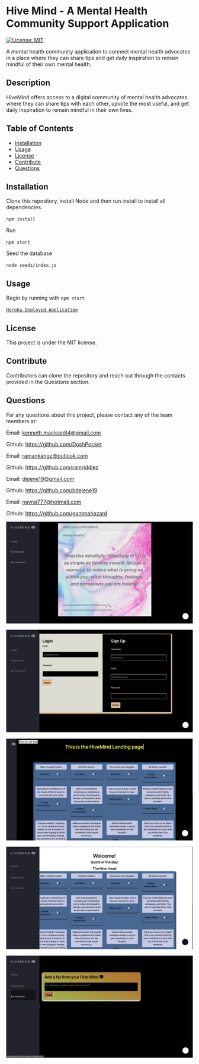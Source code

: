 # Hive Mind - A Mental Health Community Support Application

[![License: MIT](https://img.shields.io/badge/License-MIT-yellow.svg)](https://opensource.org/licenses/MIT)

A mental health community application to connect mental health advocates in a place where they can share tips and get daily inspiration to remain mindful of their own mental health.

## Description

HiveMind offers access to a digital community of mental health advocates where they can share tips with each other, upvote the most useful, and get daily inspiration to remain mindful in their own lives.

## Table of Contents

- [Installation](#installation)
- [Usage](#usage)
- [License](#license)
- [Contribute](#contribute)
- [Questions](#questions)

## Installation

Clone this repository, install Node and then run install to install all dependencies.

`npm install`

Run

`npm start`

Seed the database 

`node seeds/index.js`

## Usage

Begin by running with `npm start`

[`Heroku Deployed Application`](https://hivemind-554.herokuapp.com/)

## License

This project is under the MIT license.

## Contribute

Contributors can clone the repository and reach out through the contacts provided in the Questions section.

## Questions

For any questions about this project, please contact any of the team members at:

Email: kenneth.maclean84@gmail.com

Github: https://github.com/DoshPocket

Email: ramankangz@outlook.com

Github: https://github.com/ramriddlez

Email: dejene19@gmail.com

Github: https://github.com/bdejene19

Email: navraj777@hotmail.com

Github: https://github.com/gammahazard


  ![HiveMind Homepage](./assets/hivemind-homepage.png)

  ![HiveMind Login Page](./assets/hivemind-login.png)

  ![HiveMind Landing Page Darkmode](./assets/hivemind-landing.png)

  ![HiveMind Landing Page Lightmode](./assets/hivemind-landing-lightmode.png)

  ![HiveMind Account Page](./assets/hivemind-account.png)